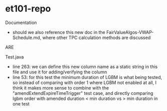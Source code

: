 # et101-repo


Documentation

- should we also reference this new doc in the FairValueAlgos-VWAP-Schedule.md, where other TPC calculation methods are discussed

ARE

Test.java

- line 263: we can define this new column name as a static string in this file and use it for adding/verifying the column
- line 53: for this test the minimum duration of LGBM is what being tested, so instead of comparing with order 1 where LGBM not enabled at all, I think it makes more sense to combine with the "amendExtendExpireTimeTrigger" test case, and directly comparing lgbm order with amended duration < min duration vs > min duration in one test
